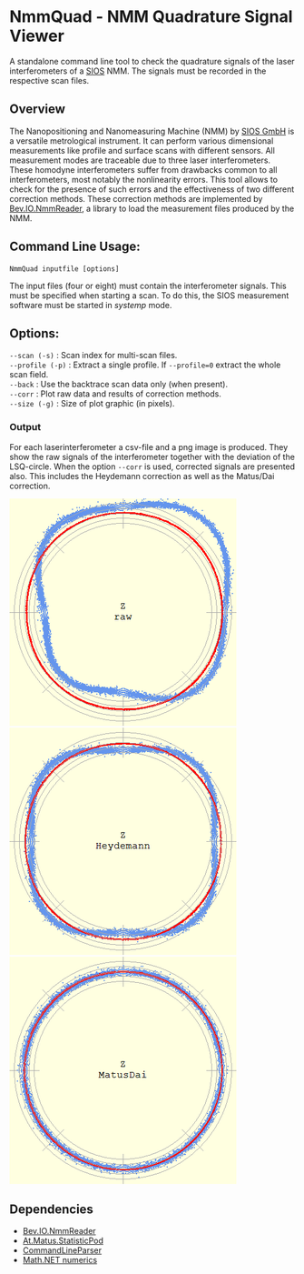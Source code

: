 NmmQuad - NMM Quadrature Signal Viewer
======================================

A standalone command line tool to check the quadrature signals of the laser interferometers of a [SIOS](https://sios-de.com) NMM. The signals must be recorded in the respective scan files.

## Overview
The Nanopositioning and Nanomeasuring Machine (NMM) by [SIOS GmbH](https://sios-de.com) is a versatile metrological instrument. It can perform various dimensional measurements like profile and surface scans with different sensors. All measurement modes are traceable due to three laser interferometers. These homodyne interferometers suffer from drawbacks common to all interferometers, most notably the nonlinearity errors. This tool allows to check for the presence of such errors and the effectiveness of two different correction methods. These correction methods are implemented by [Bev.IO.NmmReader](https://github.com/matusm/Bev.IO.NmmReader), a library to load the measurement files produced by the NMM.

## Command Line Usage:  
```
NmmQuad inputfile [options]
```
The input files (four or eight) must contain the interferometer signals. This must be specified when starting a scan. To do this, the SIOS measurement software must be started in *systemp* mode.

## Options:  
`--scan (-s)` : Scan index for multi-scan files.  
`--profile (-p)` : Extract a single profile. If `--profile=0` extract the whole scan field.  
`--back` : Use the backtrace scan data only (when present).  
`--corr` : Plot raw data and results of correction methods.  
`--size (-g)` : Size of plot graphic (in pixels).

### Output
For each laserinterferometer a csv-file and a png image is produced. They show the raw signals of the interferometer together with the deviation of the LSQ-circle. When the option `--corr` is used, corrected signals are presented also. This includes the Heydemann correction as well as the Matus/Dai correction.

![Lissajous plot of raw interferometer signals](/TestData/results/test01_XYZ_f_quad_Z_raw.png)  
![Lissajous plot of Heydemann corrected interferometer signals](/TestData/results/test01_XYZ_f_quad_Z_Heydemann.png)  
![Lissajous plot of Heydemann and Matus/Dai corrected interferometer signals](/TestData/results/test01_XYZ_f_quad_Z_MatusDai.png)  

## Dependencies
* [Bev.IO.NmmReader](https://github.com/matusm/Bev.IO.NmmReader)  
* [At.Matus.StatisticPod](https://github.com/matusm/At.Matus.StatisticPod)
* [CommandLineParser](https://github.com/commandlineparser/commandline)
* [Math.NET numerics](https://numerics.mathdotnet.com)

